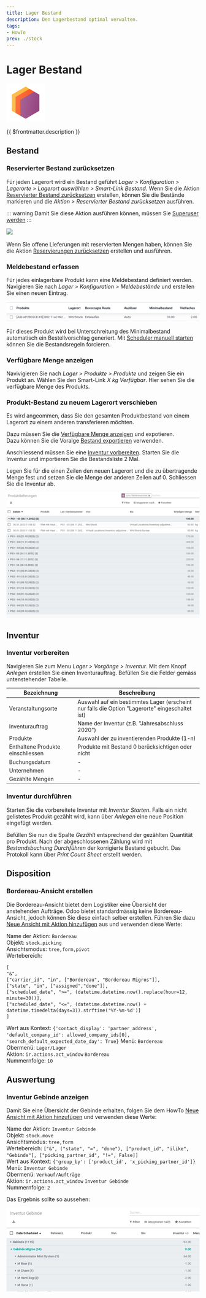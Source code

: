 ```yaml
---
title: Lager Bestand
description: Den Lagerbestand optimal verwalten.
tags:
- HowTo
prev: ./stock
---
```

# Lager Bestand
![icons_odoo_stock](attachments/icons_odoo_stock.png)

{{ $frontmatter.description }}

## Bestand

### Reservierter Bestand zurücksetzen

Für jeden Lagerort wird ein Bestand geführt *Lager > Konfiguration > Lagerorte > Lagerort auswählen > Smart-Link Bestand*. Wenn Sie die Aktion [Reservierter Bestand zurücksetzen](Stock%20Actions.md#Reservierter%20Bestand%20zurücksetzen) erstellen, können Sie die Bestände markieren und die *Aktion > Reservierter Bestand zurücksetzen* ausführen.

::: warning
Damit Sie diese Aktion ausführen können, müssen Sie [Superuser werden](Settings.md#Superuser%20werden)
:::

![](attachments/Lager%20Bestand%20Reservierter%20Bestand%20zurücksetzen.png)

Wenn Sie offene Lieferungen mit reservierten Mengen haben, können Sie die Aktion [Reservierungen zurücksetzen](Stock%20Actions.md#Reservierungen%20zurücksetzen) erstellen und ausführen.

### Meldebestand erfassen

Für jedes einlagerbare Produkt kann eine Meldebestand definiert werden. Navigieren Sie nach *Lager > Konfiguration > Meldebestände* und erstellen Sie einen neuen Eintrag.

![](attachments/Lager%20Bestand%20Meldebestand.png)

Für dieses Produkt wird bei Unterschreitung des Minimalbestand automatisch ein Bestellvorschlag generiert. Mit [Scheduler manuell starten](Stock%20Operations.md#Scheduler%20manuell%20starten) können Sie die Bestandsregeln forcieren.

### Verfügbare Menge anzeigen

Navivigieren Sie nach *Lager > Produkte > Produkte* und zeigen Sie ein Produkt an. Wählen Sie den Smart-Link *X kg Verfügbar*. Hier sehen Sie die verfügbare Menge des Produkts.

### Produkt-Bestand zu neuem Lagerort verschieben

Es wird angeommen, dass Sie den gesamten Produktbestand von einem Lagerort zu einem anderen transferieren möchten.

Dazu müssen Sie die [Verfügbare Menge anzeigen](#Verfügbare%20Menge%20anzeigen) und expotieren.\
Dazu können Sie die Voralge [Bestand exportieren](Stock%20Data%20Management.md#Bestand%20exportieren) verwenden.

Anschliessend müssen Sie eine [Inventur vorbereiten](#Inventur%20vorbereiten). Starten Sie die Inventur und importieren Sie die Bestandsliste 2 Mal.

Legen Sie für die einen Zeilen den neuen Lagerort und die zu übertragende Menge fest und setzen Sie die Menge der anderen Zeilen auf 0.  Schliessen Sie die Inventur ab.

![](attachments/Lager%20Bestand%20Bestand%20verschoben.png)

## Inventur

### Inventur vorbereiten

Navigieren Sie zum Menu *Lager > Vorgänge > Inventur*. Mit dem Knopf *Anlegen* erstellen Sie einen Inventurauftrag. Befüllen Sie die Felder gemäss untenstehender Tabelle.

| Bezeichnung                       | Beschreibung                                                                                    |
| --------------------------------- | ----------------------------------------------------------------------------------------------- |
| Veranstaltungsorte                | Auswahl auf ein bestimmtes Lager (erscheint nur falls die Option "Lagerorte" eingeschaltet ist) |
| Inventurauftrag                   | Name der Inventur (z.B. "Jahresabschluss 2020")                                                 |
| Produkte                          | Auswahl der zu inventierenden Produkte (1-n)                                                    |
| Enthaltene Produkte einschliessen | Produkte mit Bestand 0 berücksichtigen oder nicht                                               |
| Buchungsdatum                     | -                                                                                               |
| Unternehmen                       | -                                                                                               |
| Gezählte Mengen                   | -                                                                                               |

### Inventur durchführen

Starten Sie die vorbereitete Inventur mit *Inventur Starten*. Falls ein nicht gelistetes Produkt gezählt wird, kann über *Anlegen* eine neue Position eingefügt werden.

Befüllen Sie nun die Spalte *Gezählt* entsprechend der gezählten Quantität pro Produkt. Nach der abgeschlossenen Zählung wird mit *Bestandsbuchung Durchführen* der korrigierte Bestand gebucht. Das Protokoll kann über *Print Count Sheet* erstellt werden.

## Disposition

### Bordereau-Ansicht erstellen

Die Bordereau-Ansicht bietet dem Logistiker eine Übersicht der anstehenden Aufträge. Odoo bietet standardmässig keine Bordereau-Ansicht, jedoch können Sie diese einfach selber erstellen. Führen Sie dazu [Neue Ansicht mit Aktion hinzufügen](Development%20Actions.md#Neue%20Ansicht%20mit%20Aktion%20hinzufügen) aus und verwenden diese Werte:

Name der Aktion: `Bordereau`\
Objekt: `stock.picking`\
Ansichtsmodus: `tree,form,pivot`\
Wertebereich:

```
[
"&",
["carrier_id", "in", ["Bordereau", "Bordereau Migros"]],
["state", "in", ["assigned","done"]],
["scheduled_date", ">=", (datetime.datetime.now().replace(hour=12, minute=30))],
["scheduled_date", "<=", (datetime.datetime.now() + datetime.timedelta(days=3)).strftime('%Y-%m-%d')]
]
```

Wert aus Kontext: `{'contact_display': 'partner_address', 'default_company_id': allowed_company_ids[0], 'search_default_expected_date_day': True}`
Menü: `Bordereau`\
Obermenü: `Lager/Lager`\
Aktion: `ir.actions.act_window` `Bordereau`\
Nummernfolge: `10`

## Auswertung

### Inventur Gebinde anzeigen

Damit Sie eine Übersicht der Gebinde erhalten, folgen Sie dem HowTo [Neue Ansicht mit Aktion hinzufügen](Development%20Actions.md#Neue%20Ansicht%20mit%20Aktion%20hinzufügen) und verwenden diese Werte:

Name der Aktion: `Inventur Gebinde`\
Objekt: `stock.move`\
Ansichtsmodus: `tree,form`\
Wertebereich: `["&", ("state", "=", "done"), ["product_id", "ilike", "Gebinde"], ["picking_partner_id", "!=", False]]`\
Wert aus Kontext: `{'group_by': ['product_id', 'x_picking_partner_id']}`\
Menü: `Inventur Gebinde`\
Obermenü: `Verkauf/Aufträge`\
Aktion: `ir.actions.act_window` `Inventur Gebinde`\
Nummernfolge: `2`

Das Ergebnis sollte so aussehen:

![](attachments/Lager%20Bestand%20Inventur%20Gebinde.png)